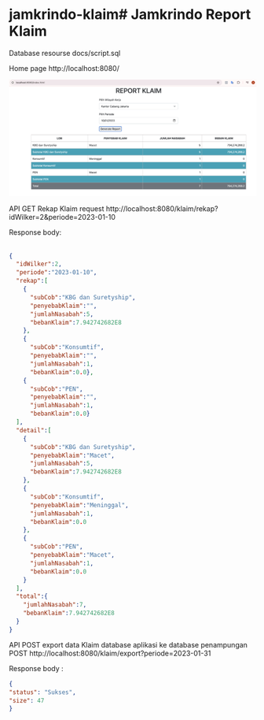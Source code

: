 # jamkrindo-klaim# Jamkrindo Report Klaim

Database resourse docs/script.sql

Home page
http://localhost:8080/

![homepage](docs/REPORT_KLAIM.png)


API GET Rekap Klaim request
http://localhost:8080/klaim/rekap?idWilker=2&periode=2023-01-10

Response body:

```json

{
  "idWilker":2,
  "periode":"2023-01-10",
  "rekap":[
    {
      "subCob":"KBG dan Suretyship",
      "penyebabKlaim":"",
      "jumlahNasabah":5,
      "bebanKlaim":7.942742682E8
    },
    {
      "subCob":"Konsumtif",
      "penyebabKlaim":"",
      "jumlahNasabah":1,
      "bebanKlaim":0.0},
    {
      "subCob":"PEN",
      "penyebabKlaim":"",
      "jumlahNasabah":1,
      "bebanKlaim":0.0}
  ],
  "detail":[
    {
      "subCob":"KBG dan Suretyship",
      "penyebabKlaim":"Macet",
      "jumlahNasabah":5,
      "bebanKlaim":7.942742682E8
    },
    {
      "subCob":"Konsumtif",
      "penyebabKlaim":"Meninggal",
      "jumlahNasabah":1,
      "bebanKlaim":0.0
    },
    {
      "subCob":"PEN",
      "penyebabKlaim":"Macet",
      "jumlahNasabah":1,
      "bebanKlaim":0.0
    }
  ],
  "total":{
    "jumlahNasabah":7,
    "bebanKlaim":7.942742682E8
  }
}

```


API POST export data Klaim database aplikasi ke database penampungan
POST http://localhost:8080/klaim/export?periode=2023-01-31

Response body :

````json
{
"status": "Sukses",
"size": 47
}
````

